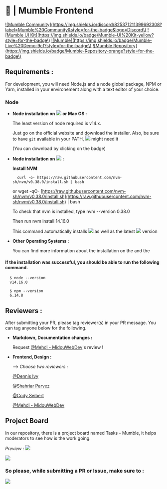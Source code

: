 # 🎨 \| Mumble Frontend

 [!\[Mumble Community\]\(https://img.shields.io/discord/825371211399692308?label=Mumble%20Community&style=for-the-badge&logo=Discord\)](https://discord.gg/9Du4KUY3dE) [!\[Mumble UI Kit\]\(https://img.shields.io/badge/Mumble-UI%20Kit-yellow?style=for-the-badge\)](http://mumble-lp.s3-website-us-west-2.amazonaws.com/) [!\[Mumble\]\(https://img.shields.io/badge/Mumble-Live%20Demo-9cf?style=for-the-badge\)](https://mumble.dev) [!\[Mumble Repository\]\(https://img.shields.io/badge/Mumble-Repository-orange?style=for-the-badge\)](https://github.com/divanov11/Mumble)

## Requirements :

For development, you will need Node.js and a node global package, NPM or Yarn, installed in your environement along with a text editor of your choice.

### Node

* **Node installation on** ![](https://img.shields.io/badge/Windows-0078D6?style=for-the-badge&logo=windows&logoColor=white) **or Mac OS :**

  The least version of node required is v14.x.

  Just go on the official  website and download the installer. Also, be sure to have `git` available in your PATH, ![](https://img.shields.io/badge/npm-CB3837?style=for-the-badge&logo=npm&logoColor=white) might need it  


  \(You can download  by clicking on the badge\)

* **Node installation on** ![](https://img.shields.io/badge/Ubuntu-E95420?style=for-the-badge&logo=ubuntu&logoColor=white) **:**

  **Install NVM**

  ```text
    curl -o- https://raw.githubusercontent.com/nvm-sh/nvm/v0.38.0/install.sh | bash
  ```

  or wget -qO- [https://raw.githubusercontent.com/nvm-sh/nvm/v0.38.0/install.sh](https://raw.githubusercontent.com/nvm-sh/nvm/v0.38.0/install.sh) \| bash

  To check that nvm is installed, type nvm --version 0.38.0

  Then run nvm install 14.16.0

  This command automatically installs ![](https://img.shields.io/badge/Node.js-43853D?style=for-the-badge&logo=node.js&logoColor=white) as well as the latest ![](https://img.shields.io/badge/npm-CB3837?style=for-the-badge&logo=npm&logoColor=white) version

* **Other Operating Systems :**

  You can find more information about the installation on the  and the 

#### If the installation was successful, you should be able to run the following command.

```text
  $ node --version
  v14.16.0

  $ npm --version
  6.14.8
```

## Reviewers :

After submitting your PR, please tag reviewer\(s\) in your PR message. You can tag anyone below for the following.

* **Markdown, Documentation changes :**

  Request [@Mehdi - MidouWebDev](https://github.com/MidouWebDev)'s review !

* **Frontend, Design :**

  --&gt; _Choose two reviewers :_

  [@Dennis Ivy](https://github.com/divanov11)

  [@Shahriar Parvez](https://github.com/Mr-spShuvo)

  [@Cody Seibert](https://github.com/codyseibert)

  [@Mehdi - MidouWebDev](https://github.com/MidouWebDev)

## Project Board

In our repository, there is a project board named Tasks - Mumble, it helps moderators to see how is the work going.   


_Preview :_ ![](https://cdn.discordapp.com/attachments/824655741318332426/843776954204815380/projects-icon.PNG)

![](https://cdn.discordapp.com/attachments/824655741318332426/843784043354259456/project-board.gif)

### So please, while submitting a PR or Issue, make sure to :

![](https://github.com/MidouWebDev/Mumble-docs/tree/e7e8a918ac17a819790344c72d376133019cf9d5/Contributing%20to%20Mumble/images/activate-project.gif)

